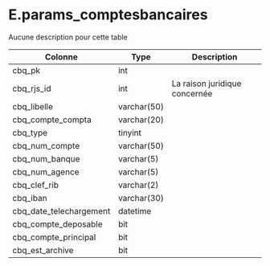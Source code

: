 # E.params_comptesbancaires

Aucune description pour cette table

Colonne|Type|Description
---|---|---
cbq_pk|int|
cbq_rjs_id|int|La raison juridique concernée 
cbq_libelle|varchar(50)|
cbq_compte_compta|varchar(20)|
cbq_type|tinyint|
cbq_num_compte|varchar(50)|
cbq_num_banque|varchar(5)|
cbq_num_agence|varchar(5)|
cbq_clef_rib|varchar(2)|
cbq_iban|varchar(30)|
cbq_date_telechargement|datetime|
cbq_compte_deposable|bit|
cbq_compte_principal|bit|
cbq_est_archive|bit|
